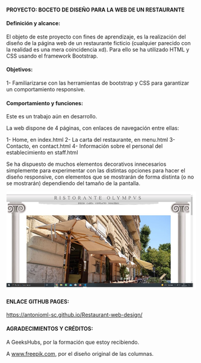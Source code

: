 #### PROYECTO: BOCETO DE DISEÑO PARA LA WEB DE UN RESTAURANTE

#### Definición y alcance:

El objeto de este proyecto con fines de aprendizaje, es la realización del diseño de la página web de un restaurante ficticio (cualquier parecido con la realidad es una mera coincidencia xd). Para ello se ha utilizado HTML y CSS usando el framework Bootstrap.

#### Objetivos:

1- Familiarizarse con las herramientas de bootstrap y CSS para garantizar un comportamiento responsive.

#### Comportamiento y funciones:

Este es un trabajo aún en desarrollo.

La web dispone de 4 páginas, con enlaces de navegación entre ellas:

1- Home, en index.html
2- La carta del restaurante, en menu.html
3- Contacto, en contact.html
4- Información sobre el personal del establecimiento en staff.html

Se ha dispuesto de muchos elementos decorativos innecesarios simplemente para experimentar con las distintas opciones para hacer el diseño responsive, con elementos que se mostrarán de forma distinta (o no se mostrarán) dependiendo del tamaño de la pantalla.

<img src="./img/ScreenShot.jpg">

#### ENLACE GITHUB PAGES:

https://antonioml-sc.github.io/Restaurant-web-design/

#### AGRADECIMIENTOS Y CRÉDITOS:

A GeeksHubs, por la formación que estoy recibiendo.

A www.freepik.com, por el diseño original de las columnas.
